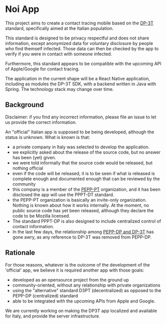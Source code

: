 # Noi App

This project aims to create a contact tracing mobile based on the [DP-3T](https://github.com/DP-3T) standard, specifically aimed at the Italian population.

This standard is designed to be privacy respectful and does not share information, except anonymized data for voluntary disclosure by people who find themself infected. Those data can then be checked by the app to verify if you were in contact with someone infected.

Furthermore, this standard appears to be compatible with the upcoming API of Apple/Google for contact tracing.

The application in the current shape will be a React Native application, including as modules the DP-3T SDK, with a backend written in Java with Spring. The technology stack may change over time.

## Background

Disclaimer: if you find any incorrect information, please file an issue to let us provide the correct information.

An "official" Italian app is supposed to be being developed, although the status is unknown. What is known is that:

- a private company in Italy was selected to develop the application.
- we explicitly asked about the release of the source code, but no answer has been (yet) given.
- we were told informally that the source code would be released, but nothing official
- even if the code will be released, it is to be seen if what is released is complete enough and documented enough that can be reviewed by the community
- this company is a member of the  [PEPP-PT](https://github.com/pepp-pt/pepp-pt-documentation) organization, and it has been disclosed the app will use the PPPT-DT standard.
- the PEPP-PT organization is basically an invite-only organization. Nothing is known about how it works internally.  At the moment, no public source code has yet been released, although they declare the code to be Mozilla licensed.
- The standard PPPT-DP is also designed to include centralized control of contact information.
- In the last few days, the relationship among [PEPP-DP and DP-3T](https://twitter.com/mikarv/status/1250850682904760320?s=20) has gone awry, as any reference to DP-3T was removed from PEPP-DP.

## Rationale

For those reasons, whatever is the outcome of the development of the 'official' app, we believe it is required another app with  those goals:

- developed as an opensource project from the ground up 
- community-oriented, without any relationship with private organizations
- using the "alternative" standard D3PT (decentralized) as opposed to the PEPP-DP (centralized) standard
- able to be integrated with the upcoming APIs from Apple and Google.

We are currently working on making the DP3T app localized and available for Italy, and provide the server infrastructure.

